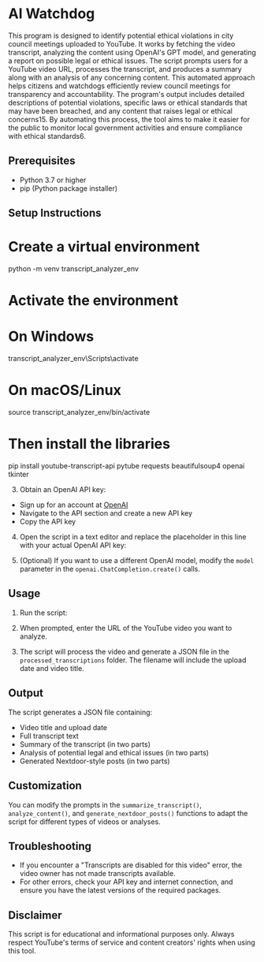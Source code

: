 # AI Watchdog

This program is designed to identify potential ethical violations in city council meetings uploaded to YouTube. It works by fetching the video transcript, analyzing the content using OpenAI's GPT model, and generating a report on possible legal or ethical issues. The script prompts users for a YouTube video URL, processes the transcript, and produces a summary along with an analysis of any concerning content. This automated approach helps citizens and watchdogs efficiently review council meetings for transparency and accountability. The program's output includes detailed descriptions of potential violations, specific laws or ethical standards that may have been breached, and any content that raises legal or ethical concerns15. By automating this process, the tool aims to make it easier for the public to monitor local government activities and ensure compliance with ethical standards6.


## Prerequisites

- Python 3.7 or higher
- pip (Python package installer)

## Setup Instructions

# Create a virtual environment
python -m venv transcript_analyzer_env

# Activate the environment
# On Windows
transcript_analyzer_env\Scripts\activate
# On macOS/Linux
source transcript_analyzer_env/bin/activate

# Then install the libraries
pip install youtube-transcript-api pytube requests beautifulsoup4 openai tkinter


3. Obtain an OpenAI API key:
- Sign up for an account at [OpenAI](https://openai.com/)
- Navigate to the API section and create a new API key
- Copy the API key

4. Open the script in a text editor and replace the placeholder in this line with your actual OpenAI API key:

5. (Optional) If you want to use a different OpenAI model, modify the `model` parameter in the `openai.ChatCompletion.create()` calls.

## Usage

1. Run the script:

2. When prompted, enter the URL of the YouTube video you want to analyze.

3. The script will process the video and generate a JSON file in the `processed_transcriptions` folder. The filename will include the upload date and video title.

## Output

The script generates a JSON file containing:
- Video title and upload date
- Full transcript text
- Summary of the transcript (in two parts)
- Analysis of potential legal and ethical issues (in two parts)
- Generated Nextdoor-style posts (in two parts)

## Customization

You can modify the prompts in the `summarize_transcript()`, `analyze_content()`, and `generate_nextdoor_posts()` functions to adapt the script for different types of videos or analyses.

## Troubleshooting

- If you encounter a "Transcripts are disabled for this video" error, the video owner has not made transcripts available.
- For other errors, check your API key and internet connection, and ensure you have the latest versions of the required packages.

## Disclaimer

This script is for educational and informational purposes only. Always respect YouTube's terms of service and content creators' rights when using this tool.
